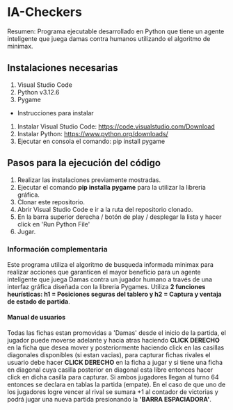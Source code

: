 # IA-Checkers
Resumen: Programa ejecutable desarrollado en Python que tiene un agente inteligente que juega damas contra humanos utilizando el algoritmo de minimax.

## Instalaciones necesarias
 1) Visual Studio Code
 2) Python v3.12.6
 3) Pygame

* Instrucciones para instalar
1) Instalar Visual Studio Code: https://code.visualstudio.com/Download
2) Instalar Python: https://www.python.org/downloads/
3) Ejecutar en consola el comando: pip install pygame

## Pasos para la ejecución del código

1) Realizar las instalaciones previamente mostradas.
2) Ejecutar el comando <b>pip installa pygame</b> para la utilizar la libreria gráfica.
3) Clonar este repositorio.
4) Abrir Visual Studio Code e ir a la ruta del repositorio clonado.
5) En la barra superior derecha / botón de play / desplegar la lista y hacer click en 'Run Python File'
6) Jugar.


### Información complementaria
Este programa utiliza el algoritmo de busqueda informada minimax para realizar acciones que garanticen el mayor beneficio para un agente inteligente que juega Damas contra un jugador humano a través de una interfaz gráfica diseñada con la libreria Pygames. Utiliza <b>2 funciones heurísticas: h1 = Posiciones seguras del tablero y h2 = Captura y ventaja de estado de partida</b>.

#### Manual de usuarios
Todas las fichas estan promovidas a 'Damas' desde el inicio de la partida, el jugador puede moverse adelante y hacia atras haciendo <b>CLICK DERECHO</b> en la ficha que desea mover y posteriormente haciendo click en las casillas diagonales disponibles (si estan vacias), para capturar fichas rivales el usuario debe hacer <b>CLICK DERECHO</b> en la ficha a jugar y si tiene una ficha en diagonal cuya casilla posterior en diagonal esta libre entonces hacer click en dicha casilla para capturar. Si ambos jugadores llegan al turno 64 entonces se declara en tablas la partida (empate). En el caso de que uno de los jugadores logre vencer al rival se sumara +1 al contador de victorias y podrá jugar una nueva partida presionando la <b>'BARRA ESPACIADORA'</b>.

